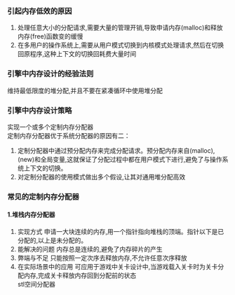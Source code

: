 ### 引起内存低效的原因
1. 处理任意大小的分配请求,需要大量的管理开销,导致申请内存(malloc)和释放内存(free)函数变的缓慢
2. 在多用户的操作系统上,需要从用户模式切换到内核模式处理请求,然后在切换回原程序,这种上下文的切换回耗费大量时间

### 引擎中内存设计的经验法则
维持最低限度的堆分配,并且不要在紧凑循环中使用堆分配

### 引擎中内存设计策略
实现一个或多个定制内存分配器  
定制内存分配器优于系统分配器的原因有二：
1. 定制分配器中通过预分配内存来完成分配请求。预分配内存来自(malloc),(new)和全局变量,这就保证了分配过程中都在用户模式下进行,避免了与操作系统上下文的切换。
2. 对定制分配器的使用模式做出多个假设,让其对通用堆分配高效
  
### 常见的定制内存分配器

#### 1.堆栈内存分配器
1. 实现方式
  申请一大块连续的内存,用一个指针指向堆栈的顶端。指针以下是已分配的,以上是未分配的。
2. 能解决的问题
  内存总是连续的,避免了内存碎片的产生
3. 弊端与不足
  只能按照一定次序去释放内存,不允许任意次序释放
4. 在实际场景中的应用
  可应用于游戏中关卡设计中,当游戏载入关卡时为关卡分配内存,完成关卡释放内存回到分配前的状态  
  stl空间分配器
  
